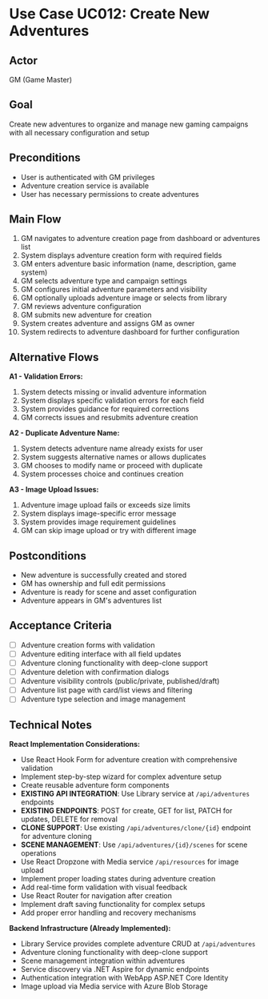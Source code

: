 # Use Case UC012: Create New Adventures

## Actor
GM (Game Master)

## Goal
Create new adventures to organize and manage new gaming campaigns with all necessary configuration and setup

## Preconditions
- User is authenticated with GM privileges
- Adventure creation service is available
- User has necessary permissions to create adventures

## Main Flow
1. GM navigates to adventure creation page from dashboard or adventures list
2. System displays adventure creation form with required fields
3. GM enters adventure basic information (name, description, game system)
4. GM selects adventure type and campaign settings
5. GM configures initial adventure parameters and visibility
6. GM optionally uploads adventure image or selects from library
7. GM reviews adventure configuration
8. GM submits new adventure for creation
9. System creates adventure and assigns GM as owner
10. System redirects to adventure dashboard for further configuration

## Alternative Flows
**A1 - Validation Errors:**
1. System detects missing or invalid adventure information
2. System displays specific validation errors for each field
3. System provides guidance for required corrections
4. GM corrects issues and resubmits adventure creation

**A2 - Duplicate Adventure Name:**
1. System detects adventure name already exists for user
2. System suggests alternative names or allows duplicates
3. GM chooses to modify name or proceed with duplicate
4. System processes choice and continues creation

**A3 - Image Upload Issues:**
1. Adventure image upload fails or exceeds size limits
2. System displays image-specific error message
3. System provides image requirement guidelines
4. GM can skip image upload or try with different image

## Postconditions
- New adventure is successfully created and stored
- GM has ownership and full edit permissions
- Adventure is ready for scene and asset configuration
- Adventure appears in GM's adventures list

## Acceptance Criteria
- [ ] Adventure creation forms with validation
- [ ] Adventure editing interface with all field updates
- [ ] Adventure cloning functionality with deep-clone support
- [ ] Adventure deletion with confirmation dialogs
- [ ] Adventure visibility controls (public/private, published/draft)
- [ ] Adventure list page with card/list views and filtering
- [ ] Adventure type selection and image management

## Technical Notes
**React Implementation Considerations:**
- Use React Hook Form for adventure creation with comprehensive validation
- Implement step-by-step wizard for complex adventure setup
- Create reusable adventure form components
- **EXISTING API INTEGRATION**: Use Library service at `/api/adventures` endpoints
- **EXISTING ENDPOINTS**: POST for create, GET for list, PATCH for updates, DELETE for removal
- **CLONE SUPPORT**: Use existing `/api/adventures/clone/{id}` endpoint for adventure cloning
- **SCENE MANAGEMENT**: Use `/api/adventures/{id}/scenes` for scene operations
- Use React Dropzone with Media service `/api/resources` for image upload
- Implement proper loading states during adventure creation
- Add real-time form validation with visual feedback
- Use React Router for navigation after creation
- Implement draft saving functionality for complex setups
- Add proper error handling and recovery mechanisms

**Backend Infrastructure (Already Implemented):**
- Library Service provides complete adventure CRUD at `/api/adventures`
- Adventure cloning functionality with deep-clone support
- Scene management integration within adventures
- Service discovery via .NET Aspire for dynamic endpoints
- Authentication integration with WebApp ASP.NET Core Identity
- Image upload via Media service with Azure Blob Storage